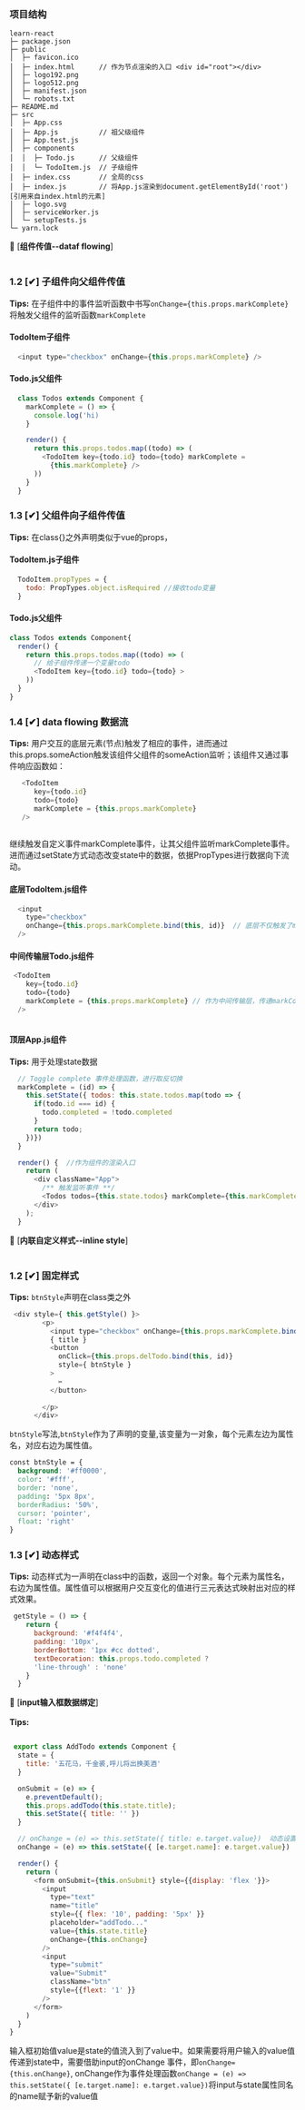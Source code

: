 
### 项目结构
```
learn-react
├─ package.json
├─ public
│  ├─ favicon.ico
│  ├─ index.html      // 作为节点渲染的入口 <div id="root"></div>
│  ├─ logo192.png
│  ├─ logo512.png
│  ├─ manifest.json
│  └─ robots.txt
├─ README.md
├─ src
│  ├─ App.css
│  ├─ App.js          // 祖父级组件  
│  ├─ App.test.js
│  ├─ components
│  │  ├─ Todo.js      // 父级组件
│  │  └─ TodoItem.js  // 子级组件
│  ├─ index.css       // 全局的css
│  ├─ index.js        // 将App.js渲染到document.getElementById('root')[引用来自index.html的元素]
│  ├─ logo.svg
│  ├─ serviceWorker.js
│  └─ setupTests.js
└─ yarn.lock

```
🔗 [**组件传值--dataf flowing**]
<br /> <br />

### 1.2 [✔] 子组件向父组件传值

**Tips:** 在子组件中的事件监听函数中书写```onChange={this.props.markComplete}```将触发父组件的监听函数```markComplete```

#### TodoItem子组件
```javascript
  <input type="checkbox" onChange={this.props.markComplete} />
```

#### Todo.js父组件
```javascript
  class Todos extends Component {
    markComplete = () => {
      console.log('hi)
    }

    render() {
      return this.props.todos.map((todo) => (
        <TodoItem key={todo.id} todo={todo} markComplete = 
          {this.markComplete} />
      ))
    }
  }
```

### 1.3 [✔] 父组件向子组件传值
**Tips:** 在class{}之外声明类似于vue的props，
#### TodoItem.js子组件
```javascript
  TodoItem.propTypes = {
    todo: PropTypes.object.isRequired //接收todo变量
  }

```
#### Todo.js父组件
```javascript
class Todos extends Component{
  render() {
    return this.props.todos.map((todo) => (
      // 给子组件传递一个变量todo
      <TodoItem key={todo.id} todo={todo} >
    ))
  }
}

```

### 1.4 [✔] data flowing 数据流
**Tips:** 用户交互的底层元素(节点)触发了相应的事件，进而通过this.props.someAction触发该组件父组件的someAction监听；该组件又通过事件响应函数如：
```JavaScript
   <TodoItem 
      key={todo.id} 
      todo={todo} 
      markComplete = {this.props.markComplete} 
   />
      
```
继续触发自定义事件markComplete事件，让其父组件监听markComplete事件。进而通过setState方式动态改变state中的数据，依据PropTypes进行数据向下流动。

#### 底层TodoItem.js组件

```javascript
  <input 
    type="checkbox" 
    onChange={this.props.markComplete.bind(this, id)}  // 底层不仅触发了markComplete事件，还传递了id载荷作为参数向上流动
  />
```
#### 中间传输层Todo.js组件
```javascript
 <TodoItem 
    key={todo.id} 
    todo={todo} 
    markComplete = {this.props.markComplete} // 作为中间传输层，传递markComplete事件
  /> 
      
```
#### 顶层App.js组件
**Tips:** 用于处理state数据
```javascript
  // Toggle complete 事件处理函数，进行取反切换
  markComplete = (id) => {
    this.setState({ todos: this.state.todos.map(todo => {
      if(todo.id === id) {
        todo.completed = !todo.completed
      }
      return todo;
    })})
  }

  render() {  //作为组件的渲染入口
    return (
      <div className="App">
        /** 触发监听事件 **/  
        <Todos todos={this.state.todos} markComplete={this.markComplete}/> 
      </div>
    );
  }
```

🔗 [**内联自定义样式--inline  style**]
<br /> <br />

### 1.2 [✔] 固定样式
**Tips:** `btnStyle`声明在class类之外

```javascript
 <div style={ this.getStyle() }> 
        <p>
          <input type="checkbox" onChange={this.props.markComplete.bind(this, id)} /> {' '}
          { title }
          <button 
            onClick={this.props.delTodo.bind(this, id)}
            style={ btnStyle }
          >
            ✂
          </button>
            
        </p>
      </div>
```
`btnStyle`写法,`btnStyle`作为了声明的变量,该变量为一对象，每个元素左边为属性名，对应右边为属性值。
```css
const btnStyle = {
  background: '#ff0000',
  color: '#fff',
  border: 'none',
  padding: '5px 8px',
  borderRadius: '50%',
  cursor: 'pointer',
  float: 'right'
}
```
### 1.3 [✔] 动态样式
**Tips:** 动态样式为一声明在class中的函数，返回一个对象。每个元素为属性名，右边为属性值。属性值可以根据用户交互变化的值进行三元表达式映射出对应的样式效果。
```JavaScript
 getStyle = () => {
    return {
      background: '#f4f4f4',
      padding: '10px',
      borderBottom: '1px #cc dotted',
      textDecoration: this.props.todo.completed ? 
      'line-through' : 'none'
    }
  }
```
🔗 [**input输入框数据绑定**]
<br /><br />
**Tips:**
```javascript

 export class AddTodo extends Component {
  state = {
    title: '五花马，千金裘,呼儿将出换美酒'
  }

  onSubmit = (e) => {
    e.preventDefault();
    this.props.addTodo(this.state.title);
    this.setState({ title: '' })
  }

  // onChange = (e) => this.setState({ title: e.target.value})  动态设置state1
  onChange = (e) => this.setState({ [e.target.name]: e.target.value})

  render() {
    return (
      <form onSubmit={this.onSubmit} style={{display: 'flex '}}>
        <input 
          type="text" 
          name="title" 
          style={{ flex: '10', padding: '5px' }}
          placeholder="addTodo..." 
          value={this.state.title}
          onChange={this.onChange}
        />
        <input 
          type="submit" 
          value="Submit"
          className="btn"
          style={{flext: '1' }}
        />
      </form>
    )
  }
}
```
输入框初始值value是state的值流入到了value中。如果需要将用户输入的value值传递到state中，需要借助input的onChange 事件，即`onChange={this.onChange}`, onChange作为事件处理函数```onChange = (e) => this.setState({ [e.target.name]: e.target.value})```将input与state属性同名的name赋予新的value值
